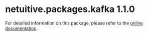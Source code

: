 # netuitive.packages.kafka 1.1.0

For detailed information on this package, please refer to the [online documentation](https://help.netuitive.com/Content/Integrations/kafka.htm).

